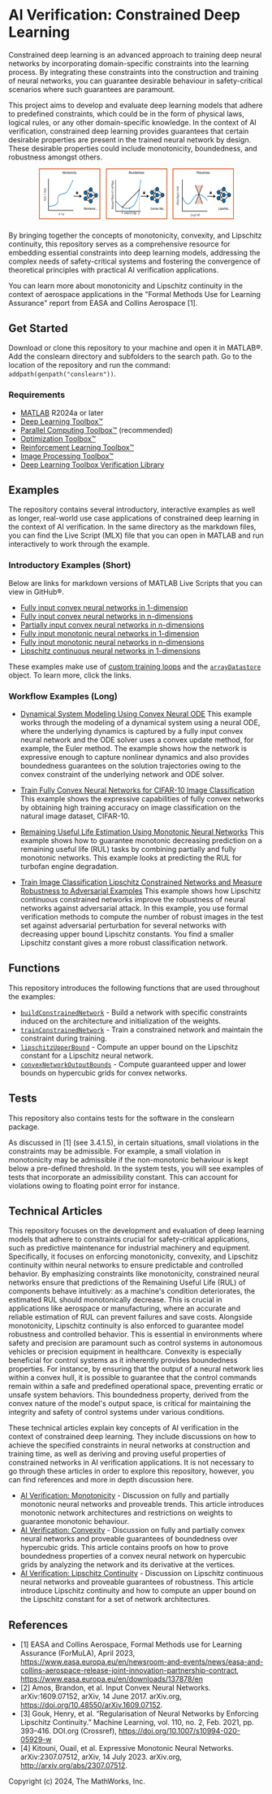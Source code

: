 # AI Verification: Constrained Deep Learning

Constrained deep learning is an advanced approach to training deep neural networks by incorporating domain-specific constraints into the learning process. By integrating these constraints into the construction and training of neural networks, you can guarantee desirable behaviour in safety-critical scenarios where such guarantees are paramount. 

This project aims to develop and evaluate deep learning models that adhere to predefined constraints, which could be in the form of physical laws, logical rules, or any other domain-specific knowledge. In the context of AI verification, constrained deep learning provides guarantees that certain desirable properties are present in the trained neural network by design. These desirable properties could include monotonicity, boundedness, and robustness amongst others.

<figure>
<p align="center">
    <img src="./documentation/figures/constrained_learning.svg"
         style="width:4in;height:1.1in">
</p>
</figure>

By bringing together the concepts of monotonicity, convexity, and Lipschitz continuity, this repository serves as a comprehensive resource for embedding essential constraints into deep learning models, addressing the complex needs of safety-critical systems and fostering the convergence of theoretical principles with practical AI verification applications. 

You can learn more about monotonicity and Lipschitz continuity in the context of aerospace applications in the "Formal Methods Use for Learning Assurance" report from EASA and Collins Aerospace [1]. 

## Get Started

Download or clone this repository to your machine and open it in MATLAB&reg;. Add the conslearn directory and subfolders to the search path. Go to the location of the repository and run the command: `addpath(genpath("conslearn"))`.

### Requirements
- [MATLAB](http://www.mathworks.com) R2024a or later
- [Deep Learning Toolbox&trade;](https://www.mathworks.com/products/deep-learning.html)
- [Parallel Computing Toolbox&trade;](https://uk.mathworks.com/products/parallel-computing.html) (recommended)
- [Optimization Toolbox&trade;](https://www.mathworks.com/products/optimization.html)
- [Reinforcement Learning Toolbox&trade;](https://www.mathworks.com/products/reinforcement-learning.html)
- [Image Processing Toolbox&trade;](https://www.mathworks.com/products/image-processing.html)
- [Deep Learning Toolbox Verification Library](https://uk.mathworks.com/products/deep-learning-verification-library.html)

## Examples
The repository contains several introductory, interactive examples as well as longer, real-world use case applications of constrained deep learning in the context of AI verification. In the same directory as the markdown files, you can find the Live Script (MLX) file that you can open in MATLAB and run interactively to work through the example.

### Introductory Examples (Short)
Below are links for markdown versions of MATLAB Live Scripts that you can view in GitHub&reg;. 
- [Fully input convex neural networks in 1-dimension](examples/convex/introductory/PoC_Ex1_1DFICNN.md)
- [Fully input convex neural networks in n-dimensions](examples/convex/introductory/PoC_Ex2_nDFICNN.md)
- [Partially input convex neural networks in n-dimensions](examples/convex/introductory/PoC_Ex3_nDPICNN.md)
- [Fully input monotonic neural networks in 1-dimension](examples/monotonic/introductory/PoC_Ex1_1DFMNN.md)
- [Fully input monotonic neural networks in n-dimensions](examples/monotonic/introductory/PoC_Ex2_nDFMNN.md)
- [Lipschitz continuous neural networks in 1-dimensions](examples/lipschitz/introductory/PoC_Ex1_1DLNN.md)

These examples make use of [custom training loops](https://uk.mathworks.com/help/deeplearning/deep-learning-custom-training-loops.html) and the [`arrayDatastore`](https://uk.mathworks.com/help/matlab/ref/matlab.io.datastore.arraydatastore.html) object. To learn more, click the links. 

### Workflow Examples (Long)
- [Dynamical System Modeling Using Convex Neural ODE](examples/convex/neuralODE/TrainConvexNeuralODENetworkWithEulerODESolverExample.md) 
This example works through the modeling of a dynamical system using a neural ODE, where the underlying dynamics is captured by a fully input convex neural network and the ODE solver uses a convex update method, for example, the Euler method. The example shows how the network is expressive enough to capture nonlinear dynamics and also provides boundedness guarantees on the solution trajectories owing to the convex constraint of the underlying network and ODE solver.

- [Train Fully Convex Neural Networks for CIFAR-10 Image Classification](examples/convex/classificationCIFAR10/TrainICNNOnCIFAR10Example.md) 
This example shows the expressive capabilities of fully convex networks by obtaining high training accuracy on image classification on the natural image dataset, CIFAR-10.

- [Remaining Useful Life Estimation Using Monotonic Neural Networks](examples/monotonic/RULEstimateUsingMonotonicNetworks/RULEstimationUsingMonotonicNetworksExample.md) 
This example shows how to guarantee monotonic decreasing prediction on a remaining useful life (RUL) tasks by combining partially and fully monotonic networks. This example looks at predicting the RUL for turbofan engine degradation.

- [Train Image Classification Lipschitz Constrained Networks and Measure Robustness to Adversarial Examples](examples/lipschitz/classificationDigits/LipschitzClassificationNetworksRobustToAdversarialExamples.md) 
This example shows how Lipschitz continuous constrained networks improve the robustness of neural networks against adversarial attack. In this example, you use formal verification methods to compute the number of robust images in the test set against adversarial perturbation for several networks with decreasing upper bound Lipschitz constants. You find a smaller Lipschitz constant gives a more robust classification network.

## Functions

This repository introduces the following functions that are used throughout the examples:
- [`buildConstrainedNetwork`](conslearn/buildConstrainedNetwork.m) - Build a network with specific constraints induced on the architecture and initialization of the weights.
- [`trainConstrainedNetwork`](conslearn/trainConstrainedNetwork.m) - Train a constrained network and maintain the constraint during training.
- [`lipschitzUpperBound`](conslearn/lipschitzUpperBound.m) - Compute an upper bound on the Lipschitz constant for a Lipschitz neural network.
- [`convexNetworkOutputBounds`](conslearn/convexNetworkOutputBounds.m) - Compute guaranteed upper and lower bounds on hypercubic grids for convex networks.

## Tests

This repository also contains tests for the software in the conslearn package. 

As discussed in [1] (see 3.4.1.5), in certain situations, small violations in the constraints may be admissible. For example, a small violation in monotonicity may be admissible if the non-monotonic behaviour is kept below a pre-defined threshold. In the system tests, you will see examples of tests that incorporate an admissibility constant. This can account for violations owing to floating point error for instance.

## Technical Articles

This repository focuses on the development and evaluation of deep learning models that adhere to constraints crucial for safety-critical applications, such as predictive maintenance for industrial machinery and equipment. Specifically, it focuses on enforcing monotonicity, convexity, and Lipschitz continuity within neural networks to ensure predictable and controlled behavior. By emphasizing constraints like monotonicity, constrained neural networks ensure that predictions of the Remaining Useful Life (RUL) of components behave intuitively: as a machine's condition deteriorates, the estimated RUL should monotonically decrease. This is crucial in applications like aerospace or manufacturing, where an accurate and reliable estimation of RUL can prevent failures and save costs. Alongside monotonicity, Lipschitz continuity is also enforced to guarantee model robustness and controlled behavior. This is essential in environments where safety and precision are paramount such as control systems in autonomous vehicles or precision equipment in healthcare. Convexity is especially beneficial for control systems as it inherently provides boundedness properties. For instance, by ensuring that the output of a neural network lies within a convex hull, it is possible to guarantee that the control commands remain within a safe and predefined operational space, preventing erratic or unsafe system behaviors. This boundedness property, derived from the convex nature of the model's output space, is critical for maintaining the integrity and safety of control systems under various conditions.

These technical articles explain key concepts of AI verification in the context of constrained deep learning. They include discussions on how to achieve the specified constraints in neural networks at construction and training time, as well as deriving and proving useful properties of constrained networks in AI verification applications. It is not necessary to go through these articles in order to explore this repository, however, you can find references and more in depth discussion here.

- [AI Verification: Monotonicity](documentation/AI-Verification-Monotonicity.md) - Discussion on fully and partially monotonic neural networks and proveable trends. This article introduces monotonic network architectures and restrictions on weights to guarantee monotonic behaviour.
- [AI Verification: Convexity](documentation/AI-Verification-Convexity.md) - Discussion on fully and partially convex neural networks and proveable guarantees of boundedness over hypercubic grids. This article contains proofs on how to prove boundedness properties of a convex neural network on hypercubic grids by analyzing the network and its derivative at the vertices.
- [AI Verification: Lipschitz Continuity](documentation/AI-Verification-Lipschitz.md) - Discussion on Lipschitz continuous neural networks and proveable guarantees of robustness. This article introduce Lipschitz continuity and how to compute an upper bound on the Lipschitz constant for a set of network architectures.

## References
- [1] EASA and Collins Aerospace, Formal Methods use for Learning Assurance (ForMuLA), April 2023, https://www.easa.europa.eu/en/newsroom-and-events/news/easa-and-collins-aerospace-release-joint-innovation-partnership-contract,  https://www.easa.europa.eu/en/downloads/137878/en
- [2] Amos, Brandon, et al. Input Convex Neural Networks. arXiv:1609.07152, arXiv, 14 June 2017. arXiv.org, https://doi.org/10.48550/arXiv.1609.07152.
- [3] Gouk, Henry, et al. “Regularisation of Neural Networks by Enforcing Lipschitz Continuity.” Machine Learning, vol. 110, no. 2, Feb. 2021, pp. 393–416. DOI.org (Crossref), https://doi.org/10.1007/s10994-020-05929-w
- [4] Kitouni, Ouail, et al. Expressive Monotonic Neural Networks. arXiv:2307.07512, arXiv, 14 July 2023. arXiv.org, http://arxiv.org/abs/2307.07512.

Copyright (c) 2024, The MathWorks, Inc.

